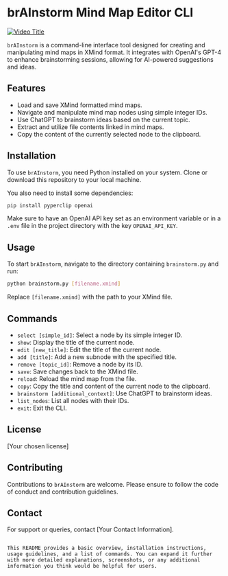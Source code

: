 


# brAInstorm Mind Map Editor CLI
[![Video Title](https://img.youtube.com/vi/V7i2284UoEk/0.jpg)](https://www.youtube.com/watch?v=V7i2284UoEk)

`brAInstorm` is a command-line interface tool designed for creating and manipulating mind maps in XMind format. It integrates with OpenAI's GPT-4 to enhance brainstorming sessions, allowing for AI-powered suggestions and ideas.

## Features

- Load and save XMind formatted mind maps.
- Navigate and manipulate mind map nodes using simple integer IDs.
- Use ChatGPT to brainstorm ideas based on the current topic.
- Extract and utilize file contents linked in mind maps.
- Copy the content of the currently selected node to the clipboard.

## Installation

To use `brAInstorm`, you need Python installed on your system. Clone or download this repository to your local machine.

You also need to install some dependencies:

```bash
pip install pyperclip openai
```

Make sure to have an OpenAI API key set as an environment variable or in a `.env` file in the project directory with the key `OPENAI_API_KEY`.

## Usage

To start `brAInstorm`, navigate to the directory containing `brainstorm.py` and run:

```bash
python brainstorm.py [filename.xmind]
```

Replace `[filename.xmind]` with the path to your XMind file.

## Commands

- `select [simple_id]`: Select a node by its simple integer ID.
- `show`: Display the title of the current node.
- `edit [new_title]`: Edit the title of the current node.
- `add [title]`: Add a new subnode with the specified title.
- `remove [topic_id]`: Remove a node by its ID.
- `save`: Save changes back to the XMind file.
- `reload`: Reload the mind map from the file.
- `copy`: Copy the title and content of the current node to the clipboard.
- `brainstorm [additional_context]`: Use ChatGPT to brainstorm ideas.
- `list_nodes`: List all nodes with their IDs.
- `exit`: Exit the CLI.
## License

[Your chosen license]

## Contributing

Contributions to `brAInstorm` are welcome. Please ensure to follow the code of conduct and contribution guidelines.

## Contact

For support or queries, contact [Your Contact Information].

```

This README provides a basic overview, installation instructions, usage guidelines, and a list of commands. You can expand it further with more detailed explanations, screenshots, or any additional information you think would be helpful for users.
